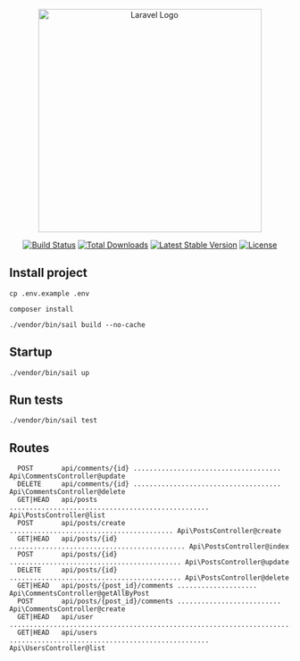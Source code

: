 <p align="center"><a href="https://laravel.com" target="_blank"><img src="https://raw.githubusercontent.com/laravel/art/master/logo-lockup/5%20SVG/2%20CMYK/1%20Full%20Color/laravel-logolockup-cmyk-red.svg" width="400" alt="Laravel Logo"></a></p>

<p align="center">
<a href="https://travis-ci.org/laravel/framework"><img src="https://travis-ci.org/laravel/framework.svg" alt="Build Status"></a>
<a href="https://packagist.org/packages/laravel/framework"><img src="https://img.shields.io/packagist/dt/laravel/framework" alt="Total Downloads"></a>
<a href="https://packagist.org/packages/laravel/framework"><img src="https://img.shields.io/packagist/v/laravel/framework" alt="Latest Stable Version"></a>
<a href="https://packagist.org/packages/laravel/framework"><img src="https://img.shields.io/packagist/l/laravel/framework" alt="License"></a>
</p>

## Install project
``cp .env.example .env``

``composer install``

``./vendor/bin/sail build --no-cache``

## Startup
``./vendor/bin/sail up``

## Run tests

``./vendor/bin/sail test``

## Routes
```shell
  POST       api/comments/{id} ..................................... Api\CommentsController@update
  DELETE     api/comments/{id} ..................................... Api\CommentsController@delete
  GET|HEAD   api/posts .................................................. Api\PostsController@list
  POST       api/posts/create ......................................... Api\PostsController@create
  GET|HEAD   api/posts/{id} ............................................ Api\PostsController@index
  POST       api/posts/{id} ........................................... Api\PostsController@update
  DELETE     api/posts/{id} ........................................... Api\PostsController@delete
  GET|HEAD   api/posts/{post_id}/comments .................... Api\CommentsController@getAllByPost
  POST       api/posts/{post_id}/comments .......................... Api\CommentsController@create
  GET|HEAD   api/user ............................................................................ 
  GET|HEAD   api/users .................................................. Api\UsersController@list

```
